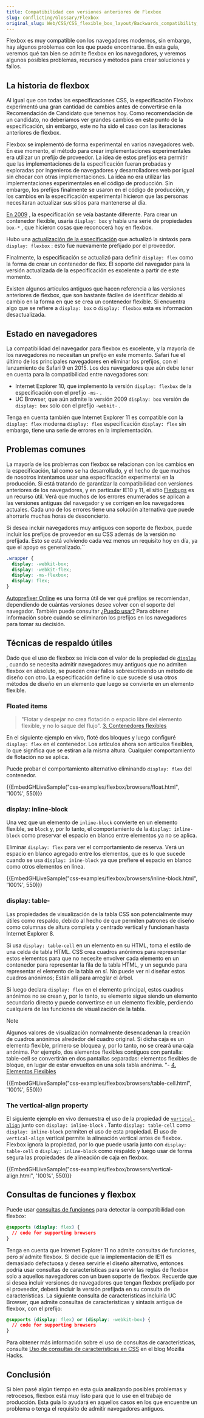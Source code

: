 ```yaml
---
title: Compatibilidad con versiones anteriores de Flexbox
slug: conflicting/Glossary/Flexbox
original_slug: Web/CSS/CSS_flexible_box_layout/Backwards_compatibility_of_flexbox
---
```


Flexbox es muy compatible con los navegadores modernos, sin embargo, hay algunos problemas con los que puede encontrarse. En esta guía, veremos qué tan bien se admite flexbox en los navegadores, y veremos algunos posibles problemas, recursos y métodos para crear soluciones y fallos.

## La historia de flexbox

Al igual que con todas las especificaciones CSS, la especificación Flexbox experimentó una gran cantidad de cambios antes de convertirse en la Recomendación de Candidato que tenemos hoy. Como recomendación de un candidato, no deberíamos ver grandes cambios en este punto de la especificación, sin embargo, este no ha sido el caso con las iteraciones anteriores de flexbox.

Flexbox se implementó de forma experimental en varios navegadores web. En ese momento, el método para crear implementaciones experimentales era utilizar un prefijo de proveedor. La idea de estos prefijos era permitir que las implementaciones de la especificación fueran probadas y exploradas por ingenieros de navegadores y desarrolladores web por igual sin chocar con otras implementaciones. La idea no era utilizar las implementaciones experimentales en el código de producción. Sin embargo, los prefijos finalmente se usaron en el código de producción, y los cambios en la especificación experimental hicieron que las personas necesitaran actualizar sus sitios para mantenerse al día.

[En 2009](https://www.w3.org/TR/2009/WD-css3-flexbox-20090723/) , la especificación se veía bastante diferente. Para crear un contenedor flexible, usaría `display: box` y había una serie de propiedades `box-*` , que hicieron cosas que reconocerá hoy en flexbox.

Hubo una [actualización de la especificación](https://www.w3.org/TR/2012/WD-css3-flexbox-20120322/) que actualizó la sintaxis para `display: flexbox` : esto fue nuevamente prefijado por el proveedor.

Finalmente, la especificación se actualizó para definir `display: flex` como la forma de crear un contenedor de flex. El soporte del navegador para la versión actualizada de la especificación es excelente a partir de este momento.

Existen algunos artículos antiguos que hacen referencia a las versiones anteriores de flexbox, que son bastante fáciles de identificar debido al cambio en la forma en que se crea un contenedor flexible. Si encuentra algo que se refiere a `display: box` o `display: flexbox` esta es información desactualizada.

## Estado en navegadores

La compatibilidad del navegador para flexbox es excelente, y la mayoría de los navegadores no necesitan un prefijo en este momento. Safari fue el último de los principales navegadores en eliminar los prefijos, con el lanzamiento de Safari 9 en 2015. Los dos navegadores que aún debe tener en cuenta para la compatibilidad entre navegadores son:

- Internet Explorer 10, que implementó la versión `display: flexbox` de la especificación con el prefijo `-ms-` .
- UC Browser, que aún admite la versión 2009 `display: box` versión de `display: box` solo con el prefijo `-webkit-` .

Tenga en cuenta también que Internet Explorer 11 es compatible con la `display: flex` moderna `display: flex` especificación `display: flex` sin embargo, tiene una serie de errores en la implementación.

## Problemas comunes

La mayoría de los problemas con flexbox se relacionan con los cambios en la especificación, tal como se ha desarrollado, y el hecho de que muchos de nosotros intentamos usar una especificación experimental en la producción. Si está tratando de garantizar la compatibilidad con versiones anteriores de los navegadores, y en particular IE10 y 11, el sitio [Flexbugs](https://github.com/philipwalton/flexbugs) es un recurso útil. Verá que muchos de los errores enumerados se aplican a las versiones antiguas del navegador y se corrigen en los navegadores actuales. Cada uno de los errores tiene una solución alternativa que puede ahorrarle muchas horas de desconcierto.

Si desea incluir navegadores muy antiguos con soporte de flexbox, puede incluir los prefijos de proveedor en su CSS además de la versión no prefijada. Esto se está volviendo cada vez menos un requisito hoy en día, ya que el apoyo es generalizado.``

```css
.wrapper {
  display: -webkit-box;
  display: -webkit-flex;
  display: -ms-flexbox;
  display: flex;
}
```

[Autoprefixer Online](https://autoprefixer.github.io/) es una forma útil de ver qué prefijos se recomiendan, dependiendo de cuántas versiones desee volver con el soporte del navegador. También puede consultar [¿Puedo usar?](https://caniuse.com/#feat=flexbox) Para obtener información sobre cuándo se eliminaron los prefijos en los navegadores para tomar su decisión.

## Técnicas de respaldo útiles

Dado que el uso de flexbox se inicia con el valor de la propiedad de [`display`](/es/docs/Web/CSS/display) , cuando se necesita admitir navegadores muy antiguos que no admiten flexbox en absoluto, se pueden crear fallos sobrescribiendo un método de diseño con otro. La especificación define lo que sucede si usa otros métodos de diseño en un elemento que luego se convierte en un elemento flexible.

### Floated items

> "Flotar y despejar no crea flotación o espacio libre del elemento flexible, y no lo saque del flujo". [3. Contenedores flexibles](https://www.w3.org/TR/css-flexbox-1/#flex-containers)

En el siguiente ejemplo en vivo, floté dos bloques y luego configuré `display: flex` en el contenedor. Los artículos ahora son artículos flexibles, lo que significa que se estiran a la misma altura. Cualquier comportamiento de flotación no se aplica.

Puede probar el comportamiento alternativo eliminando `display: flex` del contenedor.

{{EmbedGHLiveSample("css-examples/flexbox/browsers/float.html", '100%', 550)}}

### display: inline-block

Una vez que un elemento de `inline-block` convierte en un elemento flexible, se `block` y, por lo tanto, el comportamiento de la `display: inline-block` como preservar el espacio en blanco entre elementos ya no se aplica.

Eliminar `display: flex` para ver el comportamiento de reserva. Verá un espacio en blanco agregado entre los elementos, que es lo que sucede cuando se usa `display: inine-block` ya que prefiere el espacio en blanco como otros elementos en línea.

{{EmbedGHLiveSample("css-examples/flexbox/browsers/inline-block.html", '100%', 550)}}

### display: table-

Las propiedades de visualización de la tabla CSS son potencialmente muy útiles como respaldo, debido al hecho de que permiten patrones de diseño como columnas de altura completa y centrado vertical y funcionan hasta Internet Explorer 8.

Si usa `display: table-cell` en un elemento en su HTML, toma el estilo de una celda de tabla HTML. CSS crea cuadros anónimos para representar estos elementos para que no necesite envolver cada elemento en un contenedor para representar la fila de la tabla HTML, y un segundo para representar el elemento de la tabla en sí. No puede ver ni diseñar estos cuadros anónimos; Están allí para arreglar el árbol.

Si luego declara `display: flex` en el elemento principal, estos cuadros anónimos no se crean y, por lo tanto, su elemento sigue siendo un elemento secundario directo y puede convertirse en un elemento flexible, perdiendo cualquiera de las funciones de visualización de la tabla.

> [!NOTE]
> Algunos valores de visualización normalmente desencadenan la creación de cuadros anónimos alrededor del cuadro original. Si dicha caja es un elemento flexible, primero se bloquea y, por lo tanto, no se creará una caja anónima. Por ejemplo, dos elementos flexibles contiguos con pantalla: table-cell se convertirán en dos pantallas separadas: elementos flexibles de bloque, en lugar de estar envueltos en una sola tabla anónima. "- [4. Elementos Flexibles](https://www.w3.org/TR/css-flexbox-1/#flex-items)

{{EmbedGHLiveSample("css-examples/flexbox/browsers/table-cell.html", '100%', 550)}}

### The vertical-align property

El siguiente ejemplo en vivo demuestra el uso de la propiedad de [`vertical-align`](/es/docs/Web/CSS/vertical-align) junto con `display: inline-block` . Tanto `display: table-cell` como `display: inline-block` permiten el uso de esta propiedad. El uso de `vertical-align` vertical permite la alineación vertical antes de flexbox. Flexbox ignora la propiedad, por lo que puede usarla junto con `display: table-cell` o `display: inline-block` como respaldo y luego usar de forma segura las propiedades de alineación de caja en flexbox.

{{EmbedGHLiveSample("css-examples/flexbox/browsers/vertical-align.html", '100%', 550)}}

## Consultas de funciones y flexbox

Puede usar [consultas de funciones](/es/docs/Web/CSS/%2540supports) para detectar la compatibilidad con flexbox:

```css
@supports (display: flex) {
  // code for supporting browsers
}
```

Tenga en cuenta que Internet Explorer 11 no admite consultas de funciones, pero _sí_ admite flexbox. Si decide que la implementación de IE11 es demasiado defectuosa y desea servirle el diseño alternativo, entonces podría usar consultas de características para servir las reglas de flexbox solo a aquellos navegadores con un buen soporte de flexbox. Recuerde que si desea incluir versiones de navegadores que tengan flexbox prefijado por el proveedor, deberá incluir la versión prefijada en su consulta de características. La siguiente consulta de características incluiría UC Browser, que admite consultas de características y sintaxis antigua de flexbox, con el prefijo:

```css
@supports (display: flex) or (display: -webkit-box) {
  // code for supporting browsers
}
```

Para obtener más información sobre el uso de consultas de características, consulte [Uso de consultas de características en CSS](https://hacks.mozilla.org/2016/08/using-feature-queries-in-css/) en el blog Mozilla Hacks.

## Conclusión

Si bien pasé algún tiempo en esta guía analizando posibles problemas y retrocesos, flexbox está muy listo para que lo use en el trabajo de producción. Esta guía lo ayudará en aquellos casos en los que encuentre un problema o tenga el requisito de admitir navegadores antiguos.

